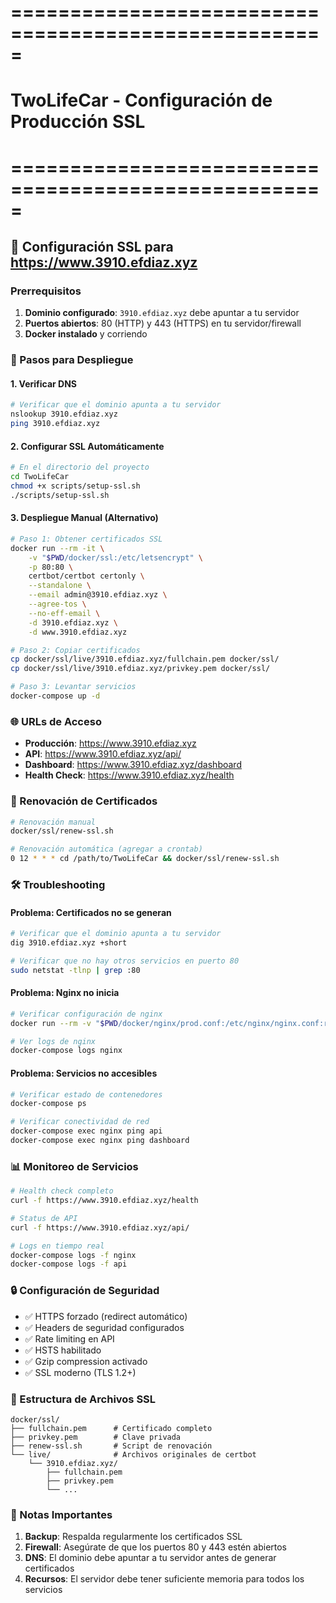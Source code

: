 # =====================================================
# TwoLifeCar - Configuración de Producción SSL
# =====================================================

## 🔐 Configuración SSL para https://www.3910.efdiaz.xyz

### Prerrequisitos
1. **Dominio configurado**: `3910.efdiaz.xyz` debe apuntar a tu servidor
2. **Puertos abiertos**: 80 (HTTP) y 443 (HTTPS) en tu servidor/firewall
3. **Docker instalado** y corriendo

### 🚀 Pasos para Despliegue

#### 1. Verificar DNS
```bash
# Verificar que el dominio apunta a tu servidor
nslookup 3910.efdiaz.xyz
ping 3910.efdiaz.xyz
```

#### 2. Configurar SSL Automáticamente
```bash
# En el directorio del proyecto
cd TwoLifeCar
chmod +x scripts/setup-ssl.sh
./scripts/setup-ssl.sh
```

#### 3. Despliegue Manual (Alternativo)
```bash
# Paso 1: Obtener certificados SSL
docker run --rm -it \
    -v "$PWD/docker/ssl:/etc/letsencrypt" \
    -p 80:80 \
    certbot/certbot certonly \
    --standalone \
    --email admin@3910.efdiaz.xyz \
    --agree-tos \
    --no-eff-email \
    -d 3910.efdiaz.xyz \
    -d www.3910.efdiaz.xyz

# Paso 2: Copiar certificados
cp docker/ssl/live/3910.efdiaz.xyz/fullchain.pem docker/ssl/
cp docker/ssl/live/3910.efdiaz.xyz/privkey.pem docker/ssl/

# Paso 3: Levantar servicios
docker-compose up -d
```

### 🌐 URLs de Acceso
- **Producción**: https://www.3910.efdiaz.xyz
- **API**: https://www.3910.efdiaz.xyz/api/
- **Dashboard**: https://www.3910.efdiaz.xyz/dashboard
- **Health Check**: https://www.3910.efdiaz.xyz/health

### 🔄 Renovación de Certificados
```bash
# Renovación manual
docker/ssl/renew-ssl.sh

# Renovación automática (agregar a crontab)
0 12 * * * cd /path/to/TwoLifeCar && docker/ssl/renew-ssl.sh
```

### 🛠️ Troubleshooting

#### Problema: Certificados no se generan
```bash
# Verificar que el dominio apunta a tu servidor
dig 3910.efdiaz.xyz +short

# Verificar que no hay otros servicios en puerto 80
sudo netstat -tlnp | grep :80
```

#### Problema: Nginx no inicia
```bash
# Verificar configuración de nginx
docker run --rm -v "$PWD/docker/nginx/prod.conf:/etc/nginx/nginx.conf:ro" nginx:alpine nginx -t

# Ver logs de nginx
docker-compose logs nginx
```

#### Problema: Servicios no accesibles
```bash
# Verificar estado de contenedores
docker-compose ps

# Verificar conectividad de red
docker-compose exec nginx ping api
docker-compose exec nginx ping dashboard
```

### 📊 Monitoreo de Servicios
```bash
# Health check completo
curl -f https://www.3910.efdiaz.xyz/health

# Status de API
curl -f https://www.3910.efdiaz.xyz/api/

# Logs en tiempo real
docker-compose logs -f nginx
docker-compose logs -f api
```

### 🔒 Configuración de Seguridad
- ✅ HTTPS forzado (redirect automático)
- ✅ Headers de seguridad configurados
- ✅ Rate limiting en API
- ✅ HSTS habilitado
- ✅ Gzip compression activado
- ✅ SSL moderno (TLS 1.2+)

### 📁 Estructura de Archivos SSL
```
docker/ssl/
├── fullchain.pem      # Certificado completo
├── privkey.pem        # Clave privada
├── renew-ssl.sh       # Script de renovación
└── live/              # Archivos originales de certbot
    └── 3910.efdiaz.xyz/
        ├── fullchain.pem
        ├── privkey.pem
        └── ...
```

### 🚨 Notas Importantes
1. **Backup**: Respalda regularmente los certificados SSL
2. **Firewall**: Asegúrate de que los puertos 80 y 443 estén abiertos
3. **DNS**: El dominio debe apuntar a tu servidor antes de generar certificados
4. **Recursos**: El servidor debe tener suficiente memoria para todos los servicios
